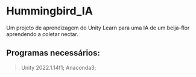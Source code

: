# Hummingbird_IA
Um projeto de aprendizagem do Unity Learn para uma IA de um beija-flor aprendendo a coletar nectar.

## Programas necessários:
  > Unity 2022.1.14f1;
  > Anaconda3;
